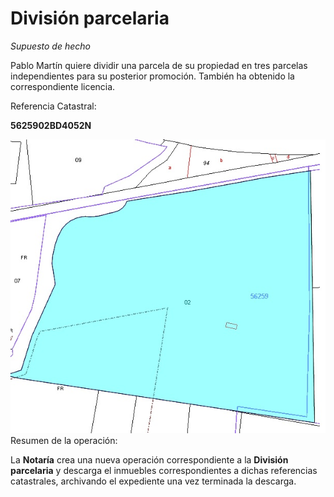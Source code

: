 # División parcelaria

*Supuesto de hecho*

Pablo Martín quiere dividir una parcela de su propiedad en tres parcelas independientes para su posterior promoción. También ha obtenido la correspondiente licencia.

Referencia Catastral:

**5625902BD4052N**

![](/images/ope3/div1.jpg)
Resumen de la operación: 

La **Notaría** crea una nueva operación correspondiente a la **División parcelaria** y descarga el  inmuebles correspondientes a dichas referencias catastrales, archivando el expediente una vez terminada la descarga.
